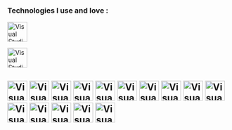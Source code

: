 ### Technologies I use and love :

[<img align="HTML5" alt="Visual Studio Code" width="45px" src="https://res.cloudinary.com/batn05000/image/upload/v1596632544/1_igdpyg.png" />][bd]

[<img align="CSS3" alt="Visual Studio Code" width="45px" src="https://res.cloudinary.com/batn05000/image/upload/v1596632550/2_xnw3of.png" />][bd]

[<img align="BOOTSTRAP4" alt="Visual Studio Code" width="45px" src="https://res.cloudinary.com/batn05000/image/upload/v1596632549/3_fpbslm.png" />][bd]
[<img align="TAILWINDCSS" alt="Visual Studio Code" width="45px" src="https://res.cloudinary.com/batn05000/image/upload/v1596632548/4_anocis.png" />][bd]
[<img align="SASS" alt="Visual Studio Code" width="45px" src="https://res.cloudinary.com/batn05000/image/upload/v1596632551/5_whl75o.png" />][bd]
[<img align="JAVASCRIPT" alt="Visual Studio Code" width="45px" src="https://res.cloudinary.com/batn05000/image/upload/v1596632555/6_eu3ypw.png" />][bd]
[<img align="REACT" alt="Visual Studio Code" width="45px" src="https://res.cloudinary.com/batn05000/image/upload/v1596632550/7_hwzqqi.png" />][bd]
[<img align="REDUX" alt="Visual Studio Code" width="45px" src="https://res.cloudinary.com/batn05000/image/upload/v1596632560/8_up0o6l.png" />][bd]
[<img align="NODEJS" alt="Visual Studio Code" width="45px" src="https://res.cloudinary.com/batn05000/image/upload/v1596632554/9_hazfik.png" />][bd]
[<img align="MONGODB" alt="Visual Studio Code" width="45px" src="https://res.cloudinary.com/batn05000/image/upload/v1596632551/10_gcntvz.png" />][bd]
[<img align="PYTHON" alt="Visual Studio Code" width="45px" src="https://res.cloudinary.com/batn05000/image/upload/v1596632555/11_zvek31.png" />][bd]
[<img align="MYSQL" alt="Visual Studio Code" width="45px" src="https://res.cloudinary.com/batn05000/image/upload/v1596632543/12_ah23wr.png" />][bd]
[<img align="GO" alt="Visual Studio Code" width="45px" src="https://res.cloudinary.com/batn05000/image/upload/v1596632543/15_gggank.png" />][bd]
[<img align="POSTGRESQL" alt="Visual Studio Code" width="45px" src="https://res.cloudinary.com/batn05000/image/upload/v1596632544/16_ijfgub.png" />][bd]
[<img align="REACTNATIVE" alt="Visual Studio Code" width="45px" src="https://res.cloudinary.com/batn05000/image/upload/v1596632543/14_v6reie.png" />][bd]
[<img align="TYPESCRIPT" alt="Visual Studio Code" width="45px" src="https://res.cloudinary.com/batn05000/image/upload/v1596632543/13_ujrcg8.png" />][bd]
[<img align="JAVA" alt="Visual Studio Code" width="45px" src="https://res.cloudinary.com/batn05000/image/upload/v1596632563/17_k6f8t6.png" />][bd]
<br />
<br />
---

[bd]: https://badreddin-laabed.me/
